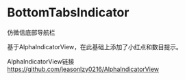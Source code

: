 # BottomTabsIndicator
仿微信底部导航栏

基于AlphaIndicatorView，在此基础上添加了小红点和数目提示。

AlphaIndicatorView链接 https://github.com/jeasonlzy0216/AlphaIndicatorView
